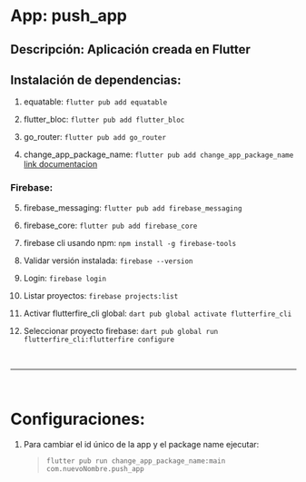 # App: push_app

## Descripción: Aplicación creada en Flutter

## Instalación de dependencias:
1. equatable: ```flutter pub add equatable```

2. flutter_bloc: ```flutter pub add flutter_bloc```

3. go_router: ```flutter pub add go_router```

4. change_app_package_name: ```flutter pub add change_app_package_name``` [link documentacion](https://pub.dev/packages/change_app_package_name)


### Firebase:
5. firebase_messaging: ```flutter pub add firebase_messaging```

6. firebase_core: ```flutter pub add firebase_core```

7. firebase cli usando npm: ```npm install -g firebase-tools```

8. Validar versión instalada: ```firebase --version```

9. Login: ```firebase login```

10. Listar proyectos: ```firebase projects:list```

11. Activar flutterfire_cli global: ```dart pub global activate flutterfire_cli```

12. Seleccionar proyecto firebase: ```dart pub global run flutterfire_cli:flutterfire configure```


<br/><hr><br/>

# Configuraciones:
1. Para cambiar el id único de la app y el package name ejecutar:
    >```flutter pub run change_app_package_name:main com.nuevoNombre.push_app```

